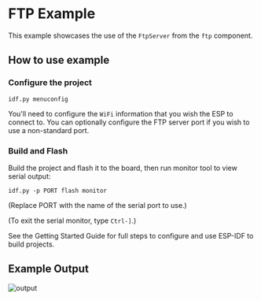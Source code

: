# FTP Example

This example showcases the use of the `FtpServer` from the `ftp` component.

## How to use example

### Configure the project

```
idf.py menuconfig
```

You'll need to configure the `WiFi` information that you wish the ESP to connect
to. You can optionally configure the FTP server port if you wish to use a
non-standard port.

### Build and Flash

Build the project and flash it to the board, then run monitor tool to view serial output:

```
idf.py -p PORT flash monitor
```

(Replace PORT with the name of the serial port to use.)

(To exit the serial monitor, type ``Ctrl-]``.)

See the Getting Started Guide for full steps to configure and use ESP-IDF to build projects.

## Example Output

![output](https://user-images.githubusercontent.com/213467/235329930-15755d54-076a-4d4e-bf6f-93f1cbb5196b.png)
